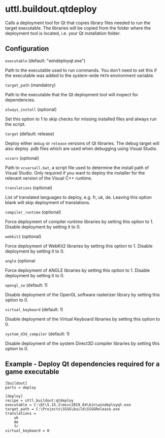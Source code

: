# uttl.buildout.qtdeploy

Calls a deployment tool for Qt that copies library files needed to run the target executable. The libraries will be copied from the folder where the deployment tool is located, i.e. your Qt installation folder.

## Configuration 

`executable` (default: "windeployqt.exe")

Path to the executable used to run commands. You don't need to set this if the executable was added to the system-wide `PATH` environment variable.

`target_path` (mandatory)

Path to the executable that the Qt deployment tool will inspect for dependencies.

`always_install` (optional)

Set this option to 1 to skip checks for missing installed files and always run the script.

`target` (default: release)

Deploy either `debug` or `release` versions of Qt libraries. The debug target will also deploy .pdb files which are used when debugging using Visual Studio.

`vcvars` (optional)

Path to `vcvarsall.bat`, a script file used to determine the install path of Visual Studio. Only required if you want to deploy the installer for the relevant version of the Visual C++ runtime.

`translations` (optional)

List of translated languages to deploy, e.g. fr, uk, de. Leaving this option blank will skip deployment of translations.

`compiler_runtime` (optional)

Force deployment of compiler runtime libraries by setting this option to 1. Disable deployment by setting it to 0.

`webkit2` (optional)

Force deployment of WebKit2 libraries by setting this option to 1. Disable deployment by setting it to 0.

`angle` (optional

Force deployment of ANGLE libraries by setting this option to 1. Disable deployment by setting it to 0.

`opengl_sw` (default: 1)

Disable deployment of the OpenGL software rasterizer library by setting this option to 0.

`virtual_keyboard` (default: 1)

Disable deployment of the Virtual Keyboard libraries by setting this option to 0.

`system_d3d_compiler` (default: 1)

Disable deployment of the system Direct3D compiler libraries by setting this option to 0.

## Example - Deploy Qt dependencies required for a game executable

	[buildout]
	parts = deploy

	[deploy]
	recipe = uttl.buildout:qtdeploy
	executable = C:\Qt\5.15.2\msvc2019_64\bin\windeployqt.exe
	target_path = C:\Projects\SSSG\build\SSSGRelease.exe
	translations =
		uk
		de
		fr
	virtual_keyboard = 0